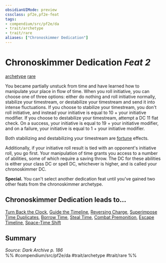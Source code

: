 ```yaml
---
obsidianUIMode: preview
cssclass: pf2e,pf2e-feat
tags:
- compendium/src/pf2e/da
- trait/archetype
- trait/rare
aliases: ["Chronoskimmer Dedication"]
---
```

# Chronoskimmer Dedication  *Feat 2*  
[archetype](../../rules/traits/archetype.md)  [rare](../../rules/traits/rare.md)  


You became partially unstuck from time and have learned how to manipulate your place in flow of time. When you roll initiative, you can choose one of three options: either do nothing and roll initiative normally, stabilize your timestream, or destabilize your timestream and send it into intense fluctuations. If you choose to stabilize your timestream, you don't roll initiative, and instead your initiative is equal to 10 + your initiative modifier. If you choose to destabilize your timestream, attempt a DC 11 flat check. On a success, your initiative is equal to 19 + your initiative modifier, and on a failure, your initiative is equal to 1 + your initiative modifier.

Both stabilizing and destabilizing your timestream are [fortune](../../rules/traits/fortune.md) effects.

Additionally, if your initiative roll result is tied with an opponent's initiative roll, you go first. Your manipulation of time grants you access to a number of abilities, some of which require a saving throw. The DC for these abilities is either your class DC or spell DC, whichever is higher, and is called your chronoskimmer DC.

**Special.** You can't select another dedication feat until you've gained two other feats from the chronoskimmer archetype.

## Chronoskimmer Dedication leads to...

[Turn Back the Clock](turn-back-the-clock-da.md), [Guide the Timeline](guide-the-timeline-da.md), [Reversing Charge](reversing-charge-da.md), [Superimpose Time Duplicates](superimpose-time-duplicates-da.md), [Borrow Time](borrow-time-da.md), [Steal Time](steal-time-da.md), [Combat Premonition](combat-premonition-da.md), [Escape Timeline](escape-timeline-da.md), [Space-Time Shift](space-time-shift-da.md)

## Summary

*Source: Dark Archive p. 186*  
%% #compendium/src/pf2e/da #trait/archetype #trait/rare %%